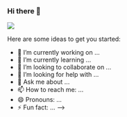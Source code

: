 ### Hi there 👋

<img src="https://awesome-svg.vercel.app/card/card_2?name=Pallavi%20Saini&summary=Front-end%20Developer&style=nameColor:rgba(42,118,208,1);summaryColor:rgba(126,211,33,1);backgroundColor:rgba(255,255,255,1);" />


Here are some ideas to get you started:

- 🔭 I’m currently working on ...
- 🌱 I’m currently learning ...
- 👯 I’m looking to collaborate on ...
- 🤔 I’m looking for help with ...
- 💬 Ask me about ...
- 📫 How to reach me: ...
- 😄 Pronouns: ...
- ⚡ Fun fact: ...
-->
